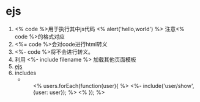 # ejs
1. <% code %>用于执行其中js代码 <% alert('hello,world') %>  注意<% code %>的格式对应
2. <%= code %>会对code进行html转义
3. <%- code %>将不会进行转义。
4. 利用 <%- include filename %> 加载其他页面模板
5. [ejs](http://ejs.co/)
6. includes
   * <ul>
       <% users.forEach(function(user){ %>
         <%- include('user/show', {user: user}); %>
       <% }); %>
     </ul>